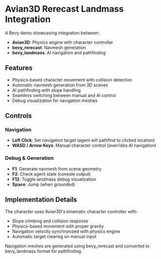 # Avian3D Rerecast Landmass Integration

A Bevy demo showcasing integration between:
- **Avian3D**: Physics engine with character controller
- **bevy_rerecast**: Navmesh generation 
- **bevy_landmass**: AI navigation and pathfinding

## Features

- Physics-based character movement with collision detection
- Automatic navmesh generation from 3D scenes
- AI pathfinding with slope handling
- Seamless switching between manual and AI control
- Debug visualization for navigation meshes

## Controls

### Navigation
- **Left Click**: Set navigation target (agent will pathfind to clicked location)
- **WASD / Arrow Keys**: Manual character control (overrides AI navigation)

### Debug & Generation  
- **F1**: Generate navmesh from scene geometry
- **F2**: Check agent state (console output)
- **F12**: Toggle landmass debug visualization
- **Space**: Jump (when grounded)

## Implementation Details

The character uses Avian3D's kinematic character controller with:
- Slope climbing and collision response
- Physics-based movement with proper gravity
- Navigation velocity synchronized with physics engine
- Automatic target clearing on manual input

Navigation meshes are generated using bevy_rerecast and converted to bevy_landmass format for pathfinding.
